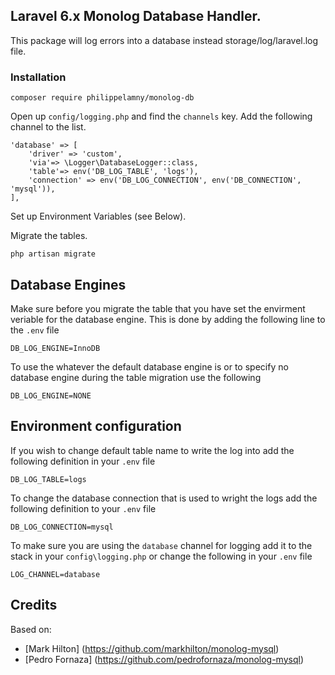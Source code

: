 ## Laravel 6.x Monolog Database Handler.

This package will log errors into a database instead storage/log/laravel.log file.

### Installation

~~~
composer require philippelamny/monolog-db
~~~

Open up `config/logging.php` and find the `channels` key. Add the following channel to the list.

~~~
'database' => [
    'driver' => 'custom',
    'via'=> \Logger\DatabaseLogger::class,
    'table'=> env('DB_LOG_TABLE', 'logs'),
    'connection' => env('DB_LOG_CONNECTION', env('DB_CONNECTION', 'mysql')),
],
~~~

Set up Environment Variables (see Below).

Migrate the tables.

~~~
php artisan migrate
~~~

## Database Engines

Make sure before you migrate the table that you have set the envirment veriable for the database engine. This is done by adding the following line to the `.env` file
~~~
DB_LOG_ENGINE=InnoDB
~~~

To use the whatever the default database engine is or to specify no database engine during the table migration use the following
~~~
DB_LOG_ENGINE=NONE
~~~

## Environment configuration

If you wish to change default table name to write the log into add the following definition in your `.env` file

~~~
DB_LOG_TABLE=logs
~~~

To change the database connection that is used to wright the logs add the following definition to your `.env` file
~~~
DB_LOG_CONNECTION=mysql
~~~

To make sure you are using the `database` channel for logging add it to the stack in your `config\logging.php` or change the following in your `.env` file

~~~
LOG_CHANNEL=database
~~~

## Credits

Based on:

- [Mark Hilton] (https://github.com/markhilton/monolog-mysql)
- [Pedro Fornaza] (https://github.com/pedrofornaza/monolog-mysql)
